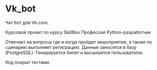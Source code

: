 # Vk_bot
Чат бот для Vk.com.

Курсовой проект по курсу SkillBox Профессия Python-разработчик

Отвечает на вопросы где и когда пройдет мероприятие, а также по сценарию выполняет регисрацию.
Данные заносятся в базу (PostgreSQL).
Генирируется билет и высылается пользователю.

Код покрыт тестами.
